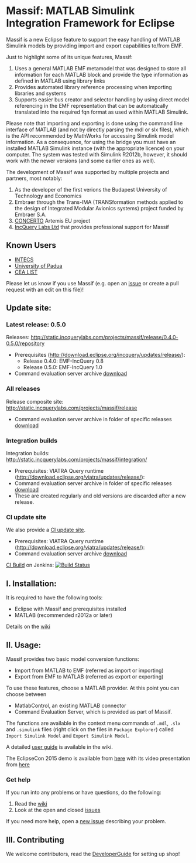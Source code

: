 # Massif: MATLAB Simulink Integration Framework for Eclipse

Massif is a new Eclipse feature to support the easy handling of MATLAB Simulink models by providing import and export capabilities to/from EMF. 

Just to highlight some of its unique features, Massif: 
 1. Uses a general MATLAB EMF metamodel that was designed to store all information for each MATLAB block and provide the type information as defined in MATLAB using library links
 1. Provides automated library reference processing when importing libraries and systems
 1. Supports easier bus creator and selector handling by using direct model referencing in the EMF representation that can be automatically translated into the required fqn format as used within MATLAB Simulink. 

Please note that importing and exporting is done using the command line interface of MATLAB (and not by directly parsing the mdl or slx files), which is the API recommended by MathWorks for accessing Simulink model information. As a consequence, for using the bridge you must have an installed MATLAB Simulink instance (with the appropriate licence) on your computer. The system was tested with Simulink R2012b, however, it should work with the newer versions (and some earlier ones as well).

The development of Massif was supported by multiple projects and partners, most notably:
 1. As the developer of the first verions the Budapest University of Technology and Economics
 1. Embraer through the Trans-IMA (TRANSformation methods applied to the design of Integrated Modular Avionics systems) project funded by Embraer S.A. 
 1. [CONCERTO](http://www.concerto-project.org/) Artemis EU project
 1. [IncQuery Labs Ltd](http://incquerylabs.com/) that provides professional support for Massif

## Known Users

 * [INTECS](http://www.intecs.it/)
 * [University of Padua](http://www.math.unipd.it/it/)
 * [CEA LIST](http://www-list.cea.fr/en/)

Please let us know if you use Massif (e.g. open an [issue](https://github.com/IncQueryLabs/massif/issues/new) or create a pull request with an edit on this file)!

## Update site:

### Latest release: 0.5.0

Releases: http://static.incquerylabs.com/projects/massif/release/0.4.0-0.5.0/repository
  * Prerequisites (http://download.eclipse.org/incquery/updates/release/):
    * Release 0.4.0: EMF-IncQuery 0.8
    * Release 0.5.0: EMF-IncQuery 1.0
  * Command evaluation server archive [download](http://static.incquerylabs.com/projects/massif/release/0.4.0-0.5.0) 

### All releases

Release composite site: http://static.incquerylabs.com/projects/massif/release
  * Command evaluation server archive in folder of specific releases [download](http://static.incquerylabs.com/projects/massif/release/)

### Integration builds

Integration builds: http://static.incquerylabs.com/projects/massif/integration/
  * Prerequisites: VIATRA Query runtime (http://download.eclipse.org/viatra/updates/release/):
  * Command evaluation server archive in folder of specific releases [download](http://static.incquerylabs.com/projects/massif/integration/)
  * These are created regularly and old versions are discarded after a new release.

### CI update site

We also provide a [CI update site](https://build.incquerylabs.com/jenkins/job/Massif/lastSuccessfulBuild/artifact/releng/hu.bme.mit.massif.site/target/repository/).
  * Prerequisites: VIATRA Query runtime (http://download.eclipse.org/viatra/updates/release/):
  * Command evaluation server archive [download](https://build.incquerylabs.com/jenkins/job/Massif/lastSuccessfulBuild/artifact/releng/massif.commandevaluation.server-package/) 

[CI Build](https://build.incquerylabs.com/jenkins/job/Massif/) on Jenkins: 
[![Build Status](https://build.incquerylabs.com/jenkins/buildStatus/icon?job=Massif)](https://build.incquerylabs.com/jenkins/job/Massif/)

## I. Installation:

It is required to have the following tools:
 * Eclipse with Massif and prerequisites installed
 * MATLAB (recommended r2012a or later)

Details on the [wiki](../../wiki/UserGuide#installation)

## II. Usage:

Massif provides two basic model conversion functions:
 * Import from MATLAB to EMF (referred as import or importing)
 * Export from EMF to MATLAB (referred as export or exporting)

To use these features, choose a MATLAB provider. At this point you can choose between
 * MatlabControl, an existing MATLAB connector
 * Command Evaluation Server, which is provided as part of Massif.

The functions are available in the context menu commands of `.mdl`, `.slx` and `.simulink` files (right click on the files in `Package Explorer`) called `Import Simulink Model` and `Export Simulink Model`.

A detailed [user guide](../../wiki/UserGuide#model-importing-and-exporting) is available in the wiki.

The EclipseCon 2015 demo is available from [here](../../wiki/EclipseCon2015)
with its video presentation from [here](https://www.youtube.com/watch?v=6mv4m5UT9YE)

### Get help

If you run into any problems or have questions, do the following:
  1. Read the [wiki](../../wiki/Home)
  1. Look at the open and closed [issues](../../issues)

If you need more help, open a [new issue](../../issues/new) describing your problem.

## III. Contributing

We welcome contributors, read the [DeveloperGuide](../../wiki/DevelopersGuide) for setting up shop!
